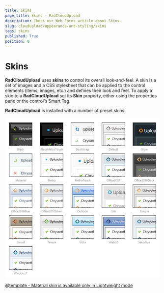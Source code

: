 ```yaml
---
title: Skins
page_title: Skins - RadCloudUpload
description: Check our Web Forms article about Skins.
slug: cloudupload/appearance-and-styling/skins
tags: skins
published: True
position: 0
---
```


# Skins



**RadCloudUpload** uses **skins** to control its overall look-and-feel. A skin is a set of images and a CSS stylesheet that can be applied to the control elements (items, images, etc.) and defines their look and feel. To apply a skin to a **RadCloudUpload** set its **Skin** property, either using the properties pane or the control's Smart Tag.

**RadCloudUpload** is installed with a number of preset skins:

![cloudupload skins thumb](images/cloudupload-skins.png) 


 @[template - Material skin is available only in Lightweight mode](/_templates/common/skins-notes.md#material-only-in-lightweight) 



